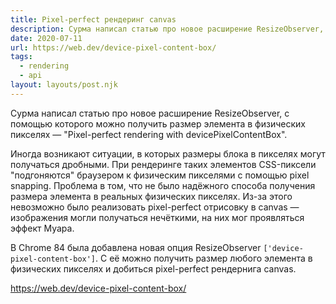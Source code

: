 ```yaml
---
title: Pixel-perfect рендеринг canvas
description: Сурма написал статью про новое расширение ResizeObserver, с помощью которого можно получить размер элемента в физических пикселях
date: 2020-07-11
url: https://web.dev/device-pixel-content-box/
tags:
  - rendering
  - api
layout: layouts/post.njk
---
```

Сурма написал статью про новое расширение ResizeObserver, с помощью которого можно получить размер элемента в физических пикселях — "Pixel-perfect rendering with devicePixelContentBox".

Иногда возникают ситуации, в которых размеры блока в пикселях могут получаться дробными. При рендеринге таких элементов CSS-пиксели "подгоняются" браузером к физическим пикселями с помощью pixel snapping. Проблема в том, что не было надёжного способа получения размера элемента в реальных физических пикселях. Из-за этого невозможно было реализовать pixel-perfect отрисовку в canvas — изображения могли получаться нечёткими, на них мог проявляться эффект Муара.

В Chrome 84 была добавлена новая опция ResizeObserver `['device-pixel-content-box']`. С её можно получить размер любого элемента в физических пикселях и добиться pixel-perfect рендернига canvas.

https://web.dev/device-pixel-content-box/
